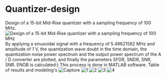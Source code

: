 # Quantizer-design
Design of a 15-bit Mid-Rise quantizer with a sampling frequency of 100 MHz.
![Design of a 15-bit Mid-Rise quantizer with a sampling frequency of 100 MHz](https://user-images.githubusercontent.com/72104345/164661403-d046b50b-86d9-4b8f-b754-3916871d532d.JPG)
By applying a sinusoidal signal with a frequency of 5.49621582 MHz and amplitude of 1 V, the quantization wave doubt in the time domain, the quantization noise power spectrum and the output power spectrum of the A / D converter are plotted, and finally the parameters SFDR, SNDR, SNR, SNR. ENOB is calculated:)
This process is done in MATLAB software.
Table of results and modeling's
![Capture](https://user-images.githubusercontent.com/72104345/164671160-9dc216fd-3067-402e-acf4-74cbda84cfa3.JPG)
![1](https://user-images.githubusercontent.com/72104345/164671323-90311a14-8982-4e79-8d08-a2ab4e6f5d79.JPG)
![2](https://user-images.githubusercontent.com/72104345/164671428-4ac7142c-e9c6-458d-aa59-693053575bfd.JPG)
![3](https://user-images.githubusercontent.com/72104345/164671502-23a2fb93-7c4d-4639-87ef-a74a15a6ef1f.JPG)
![4](https://user-images.githubusercontent.com/72104345/164671564-2f921533-5d5f-4c0b-9f6c-578fa887f362.JPG)
